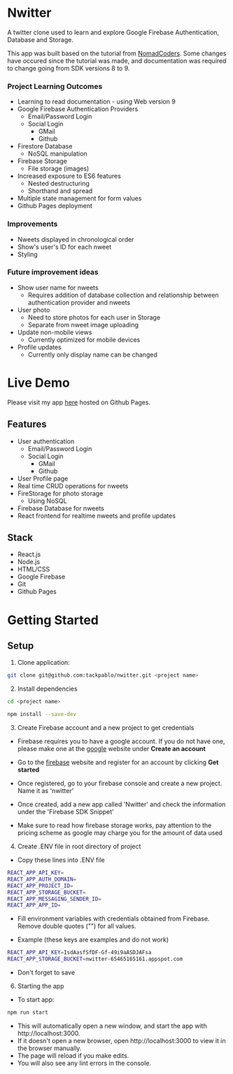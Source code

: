 # Nwitter

A twitter clone used to learn and explore Google Firebase Authentication, Database and Storage.

This app was built based on the tutorial from [NomadCoders](https://nomadcoders.co/). Some changes have occured since the tutorial was made, and documentation was required to change going from SDK versions 8 to 9.

### Project Learning Outcomes

- Learning to read documentation - using Web version 9
- Google Firebase Authentication Providers
  - Email/Password Login
  - Social Login
    - GMail
    - Github
- Firestore Database
  - NoSQL manipulation
- Firebase Storage
  - File storage (images)
- Increased exposure to ES6 features
  - Nested destructuring
  - Shorthand and spread
- Multiple state management for form values
- Github Pages deployment

### Improvements

- Nweets displayed in chronological order
- Show's user's ID for each nweet
- Styling

### Future improvement ideas

- Show user name for nweets
  - Requires addition of database collection and relationship between authentication provider and nweets
- User photo
  - Need to store photos for each user in Storage
  - Separate from nweet image uploading
- Update non-mobile views
  - Currently optimized for mobile devices
- Profile updates
  - Currently only display name can be changed

# Live Demo

Please visit my app [here](https://tackpablo.github.io/nwitter/) hosted on Github Pages.

## Features

- User authentication
  - Email/Password Login
  - Social Login
    - GMail
    - Github
- User Profile page
- Real time CRUD operations for nweets
- FireStorage for photo storage
  - Using NoSQL
- Firebase Database for nweets
- React frontend for realtime nweets and profile updates

## Stack

- React.js
- Node.js
- HTML/CSS
- Google Firebase
- Git
- Github Pages

# Getting Started

## Setup

1. Clone application:

```sh
git clone git@github.com:tackpablo/nwitter.git <project name>
```

2. Install dependencies

```sh
cd <project name>
```

```sh
npm install --save-dev
```

3. Create Firebase account and a new project to get credentials

- Firebase requires you to have a google account. If you do not have one, please make one at the [google](https://www.google.com/gmail/about/) website under **Create an account**

- Go to the [firebase](https://firebase.google.com/) website and register for an account by clicking **Get started**

- Once registered, go to your firebase console and create a new project. Name it as 'nwitter'

- Once created, add a new app called 'Nwitter' and check the information under the 'Firebase SDK Snippet'

- Make sure to read how firebase storage works, pay attention to the pricing scheme as google may charge you for the amount of data used

4. Create .ENV file in root directory of project

- Copy these lines into .ENV file

```sh
REACT_APP_API_KEY=
REACT_APP_AUTH_DOMAIN=
REACT_APP_PROJECT_ID=
REACT_APP_STORAGE_BUCKET=
REACT_APP_MESSAGING_SENDER_ID=
REACT_APP_APP_ID=
```

- Fill environment variables with credentials obtained from Firebase. Remove double quotes ("") for all values.

- Example (these keys are examples and do not work)

```sh
REACT_APP_API_KEY=IsdAasfSfDF-Gf-49i9aASDJAFsa
REACT_APP_STORAGE_BUCKET=nwitter-65465165161.appspot.com
```

- Don't forget to save

6. Starting the app

- To start app:

```sh
npm run start
```

- This will automatically open a new window, and start the app with http://localhost:3000.
- If it doesn't open a new browser, open http://localhost:3000 to view it in the browser manually.
- The page will reload if you make edits.
- You will also see any lint errors in the console.
